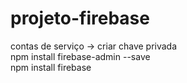 # projeto-firebase
contas de serviço -> criar chave privada<br/>
npm install firebase-admin --save <br/>
npm install firebase <br/>
